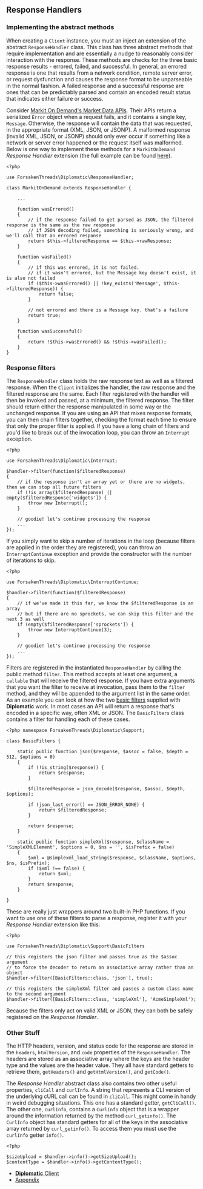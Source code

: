 ## Response Handlers

### Implementing the abstract methods

When creating a `Client` instance, you must an inject an extension of the abstract `ResponseHandler` class.  This class has three abstract methods that require implementation and are essentially a nudge to reasonably consider interaction with the response.  These methods are checks for the three basic response results - errored, failed, and successful.  In general, an errored response is one that results from a network condition, remote server error, or request dysfunction and causes the response format to be unparseable in the normal fashion.  A failed response and a successful response are ones that can be predictably parsed and contain an encoded result status that indicates either failure or success.

Consider [Markit On Demand's Market Data APIs](http://dev.markitondemand.com/MODApis/).  Their APIs return a serialized `Error` object when a request fails, and it contains a single key, `Message`.  Otherwise, the response will contain the data that was requested, in the appropriate format (XML, JSON, or JSONP).  A malformed response (invalid XML, JSON, or JSONP) should only ever occur if something like a network or server error happened or the request itself was malformed.  Below is one way to implement these methods for a `MarkitOnDemand` *Response Handler* extension (the full example can be found [here](./examples/MarkitOnDemand.php)).

```
<?php

use ForsakenThreads\Diplomatic\ResponseHandler;

class MarkitOnDemand extends ResponseHandler {

    ...

    function wasErrored()
    {
        // if the response failed to get parsed as JSON, the filtered response is the same as the raw response
        // if JSON decoding failed, something is seriously wrong, and we'll call that an errored response
        return $this->filteredResponse == $this->rawResponse;
    }

    function wasFailed()
    {
        // if this was errored, it is not failed.
        // if it wasn't errored, but the Message key doesn't exist, it is also not failed
        if ($this->wasErrored() || !key_exists('Message', $this->filteredResponse)) {
            return false;
        }
        
        // not errored and there is a Message key. that's a failure
        return true;
    }

    function wasSuccessful()
    {
        return !$this->wasErrored() && !$this->wasFailed();
    }
}
```

### Response filters

The `ResponseHandler` class holds the raw response text as well as a filtered response.  When the `Client` initializes the handler, the raw response and the filtered response are the same.  Each filter registered with the handler will then be invoked and passed, at a minimum, the filtered response.  The filter should return either the response manipulated in some way or the unchanged response.  If you are using an API that mixes response formats, you can then chain filters together, checking the format each time to ensure that only the proper filter is applied.  If you have a long chain of filters and you'd like to break out of the invocation loop, you can throw an `Interrupt` exception.

```
<?php

use ForsakenThreads\Diplomatic\Interrupt;

$handler->filter(function($filteredResponse)
{
    // if the response isn't an array yet or there are no widgets, then we can stop all future filters
    if (!is_array($filteredResponse) || empty($filteredResponse['widgets']) {
        throw new Interrupt();
    }
    
    // goodie! let's continue processing the response
    ...
});
```

If you simply want to skip a number of iterations in the loop (because filters are applied in the order they are registered), you can throw an `InterruptContinue` exception and provide the constructor with the number of iterations to skip.

```
<?php

use ForsakenThreads\Diplomatic\InterruptContinue;

$handler->filter(function($filteredResponse)
{
    // if we've made it this far, we know the $filteredResponse is an array
    // but if there are no sprockets, we can skip this filter and the next 3 as well
    if (empty($filteredResponse['sprockets']) {
        throw new InterruptContinue(3);
    }
    
    // goodie! let's continue processing the response
    ...
});
```

Filters are registered in the instantiated `ResponseHandler` by calling the public method `filter`.  This method accepts at least one argument, a `callable` that will receive the filtered response.  If you have extra arguments that you want the filter to receive at invocation, pass them to the `filter` method, and they will be appended to the argument list in the same order.  As an example you can look at how the two [basic filters](./src/Support/BasicFilters.php) supplied with **Diplomatic** work.  In most cases an API will return a response that's encoded in a specific way, often XML or JSON.  The `BasicFilters` class contains a filter for handling each of these cases.

```
<?php namespace ForsakenThreads\Diplomatic\Support;

class BasicFilters {

    static public function json($response, $assoc = false, $depth = 512, $options = 0)
    {
        if (!is_string($response)) {
            return $response;
        }

        $filteredResponse = json_decode($response, $assoc, $depth, $options);

        if (json_last_error() == JSON_ERROR_NONE) {
            return $filteredResponse;
        }

        return $response;
    }

    static public function simpleXml($response, $className = 'SimpleXMLElement', $options = 0, $ns = '', $isPrefix = false)
    {
        $xml = @simplexml_load_string($response, $className, $options, $ns, $isPrefix);
        if ($xml !== false) {
            return $xml;
        }
        return $response;
    }

}
```

These are really just wrappers around two built-in PHP functions.  If you want to use one of these filters to parse a response, register it with your *Response Handler* extension like this:

```
<?php

use ForsakenThreads\Diplomatic\Support\BasicFilters

// this registers the json filter and passes true as the $assoc argument
// to force the decoder to return an associative array rather than an object
$handler->filter([BasicFilters::class, 'json'], true);

// this registers the simpleXml filter and passes a custom class name to the second argument
$handler->filter([BasicFilters::class, 'simpleXml'], 'AcmeSimpleXml');
```

Because the filters only act on valid XML or JSON, they can both be safely registered on the *Response Handler*.

### Other Stuff

The HTTP headers, version, and status code for the response are stored in the `headers`, `htmlVersion`, and `code` properties of the `ResponseHandler`.  The headers are stored as an associative array where the keys are the header type and the values are the header value.  They all have standard getters to retrieve them, `getHeaders()` and `getHtmlVersion()`, and `getCode()`.

The *Response Handler* abstract class also contains two other useful properties, `cliCall` and `curlInfo`. A string that represents a CLI version of the underlying cURL call can be found in `cliCall`. This might come in handy in weird debugging situations.  This one has a standard getter, `getCliCall()`.  The other one, `curlInfo`, contains a `CurlInfo` object that is a wrapper around the information returned by the method `curl_getinfo()`.  The `CurlInfo` object has standard getters for all of the keys in the associative array returned by `curl_getinfo()`.  To access them you must use the `curlInfo` getter `info()`.

```
<?php

$sizeUpload = $handler->info()->getSizeUpload();
$contentType = $handler->info()->getContentType();
```

* [**Diplomatic** Client](./Client.md)
* [Appendix](./Appendix.md)